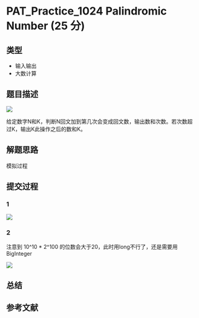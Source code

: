 # PAT_Practice_1024 Palindromic Number (25 分)

## 类型

- 输入输出
- 大数计算

## 题目描述

![](https://image.haiqingd.top/20210630140340.png)

给定数字N和K，判断N回文加到第几次会变成回文数，输出数和次数。若次数超过K，输出K此操作之后的数和K。

## 解题思路

模拟过程

## 提交过程
### 1
![](https://image.haiqingd.top/20210630142508.png)

### 2
注意到 10^10 * 2^100 的位数会大于20，此时用long不行了，还是需要用BigInteger

![](https://image.haiqingd.top/20210630143556.png)
## 总结

## 参考文献